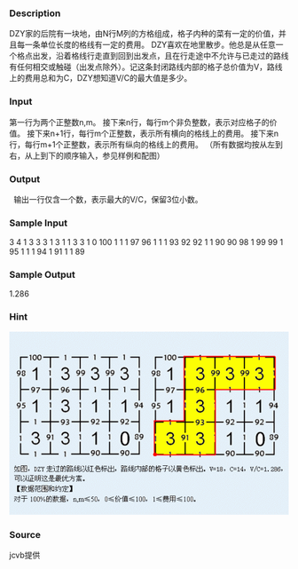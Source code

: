 
### Description
DZY家的后院有一块地，由N行M列的方格组成，格子内种的菜有一定的价值，并且每一条单位长度的格线有一定的费用。
DZY喜欢在地里散步。他总是从任意一个格点出发，沿着格线行走直到回到出发点，且在行走途中不允许与已走过的路线有任何相交或触碰（出发点除外）。记这条封闭路线内部的格子总价值为V，路线上的费用总和为C，DZY想知道V/C的最大值是多少。
### Input
第一行为两个正整数n,m。
接下来n行，每行m个非负整数，表示对应格子的价值。
接下来n+1行，每行m个正整数，表示所有横向的格线上的费用。
接下来n行，每行m+1个正整数，表示所有纵向的格线上的费用。
（所有数据均按从左到右，从上到下的顺序输入，参见样例和配图）
### Output
 
输出一行仅含一个数，表示最大的V/C，保留3位小数。
### Sample Input
3 4
1 3 3 3
1 3 1 1
3 3 1 0
100 1 1 1
97 96 1 1
1 93 92 92
1 1 90 90
98 1 99 99 1
95 1 1 1 94
1 91 1 1 89

### Sample Output
1.286
### Hint
![](/JudgeOnline/upload/201306/1.jpg)
### Source
jcvb提供